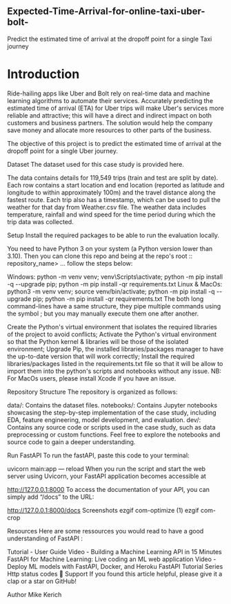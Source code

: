 ## Expected-Time-Arrival-for-online-taxi-uber-bolt-
Predict the estimated time of arrival at the dropoff point for a single Taxi journey
# Introduction
Ride-hailing apps like Uber and Bolt rely on real-time data and machine learning algorithms to automate their services. Accurately predicting the estimated time of arrival (ETA) for Uber trips will make Uber's services more reliable and attractive; this will have a direct and indirect impact on both customers and business partners. The solution would help the company save money and allocate more resources to other parts of the business.

The objective of this project is to predict the estimated time of arrival at the dropoff point for a single Uber journey.

Dataset
The dataset used for this case study is provided here.

The data contains details for 119,549 trips (train and test are split by date). Each row contains a start location and end location (reported as latitude and longitude to within approximately 100m) and the travel distance along the fastest route. Each trip also has a timestamp, which can be used to pull the weather for that day from Weather.csv file. The weather data includes temperature, rainfall and wind speed for the time period during which the trip data was collected.

Setup
Install the required packages to be able to run the evaluation locally.

You need to have Python 3 on your system (a Python version lower than 3.10). Then you can clone this repo and being at the repo's root :: repository_name> ... follow the steps below:

Windows:
python -m venv venv; venv\Scripts\activate; python -m pip install -q --upgrade pip; python -m pip install -qr requirements.txt
Linux & MacOs:
python3 -m venv venv; source venv/bin/activate; python -m pip install -q --upgrade pip; python -m pip install -qr requirements.txt
The both long command-lines have a same structure, they pipe multiple commands using the symbol ; but you may manually execute them one after another.

Create the Python's virtual environment that isolates the required libraries of the project to avoid conflicts;
Activate the Python's virtual environment so that the Python kernel & libraries will be those of the isolated environment;
Upgrade Pip, the installed libraries/packages manager to have the up-to-date version that will work correctly;
Install the required libraries/packages listed in the requirements.txt file so that it will be allow to import them into the python's scripts and notebooks without any issue.
NB: For MacOs users, please install Xcode if you have an issue.

Repository Structure
The repository is organized as follows:

data/: Contains the dataset files.
notebooks/: Contains Jupyter notebooks showcasing the step-by-step implementation of the case study, including EDA, feature engineering, model development, and evaluation.
dev/: Contains any source code or scripts used in the case study, such as data preprocessing or custom functions.
Feel free to explore the notebooks and source code to gain a deeper understanding.

Run FastAPI
To run the fastAPI, paste this code to your terminal:

uvicorn main:app — reload
When you run the script and start the web server using Uvicorn, your FastAPI application becomes accessible at

http://127.0.0.1:8000
To access the documentation of your API, you can simply add “/docs” to the URL:

http://127.0.0.1:8000/docs
Screenshots
ezgif com-optimize (1) ezgif com-crop

Resources
Here are some ressources you would read to have a good understanding of FastAPI :

Tutorial - User Guide
Video - Building a Machine Learning API in 15 Minutes
FastAPI for Machine Learning: Live coding an ML web application
Video - Deploy ML models with FastAPI, Docker, and Heroku
FastAPI Tutorial Series
Http status codes
👏 Support
If you found this article helpful, please give it a clap or a star on GitHub!

Author
Mike Kerich

